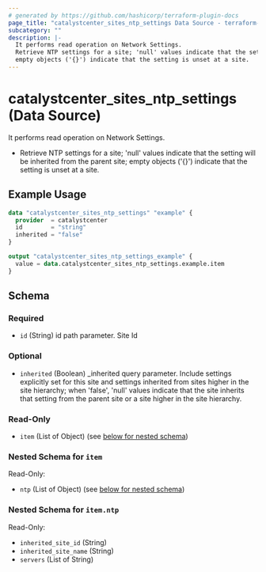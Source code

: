```yaml
---
# generated by https://github.com/hashicorp/terraform-plugin-docs
page_title: "catalystcenter_sites_ntp_settings Data Source - terraform-provider-catalystcenter"
subcategory: ""
description: |-
  It performs read operation on Network Settings.
  Retrieve NTP settings for a site; 'null' values indicate that the setting will be inherited from the parent site;
  empty objects ('{}') indicate that the setting is unset at a site.
---
```


# catalystcenter_sites_ntp_settings (Data Source)

It performs read operation on Network Settings.

- Retrieve NTP settings for a site; 'null' values indicate that the setting will be inherited from the parent site;
empty objects ('{}') indicate that the setting is unset at a site.

## Example Usage

```terraform
data "catalystcenter_sites_ntp_settings" "example" {
  provider  = catalystcenter
  id        = "string"
  inherited = "false"
}

output "catalystcenter_sites_ntp_settings_example" {
  value = data.catalystcenter_sites_ntp_settings.example.item
}
```

<!-- schema generated by tfplugindocs -->
## Schema

### Required

- `id` (String) id path parameter. Site Id

### Optional

- `inherited` (Boolean) _inherited query parameter. Include settings explicitly set for this site and settings inherited from sites higher in the site hierarchy; when 'false', 'null' values indicate that the site inherits that setting from the parent site or a site higher in the site hierarchy.

### Read-Only

- `item` (List of Object) (see [below for nested schema](#nestedatt--item))

<a id="nestedatt--item"></a>
### Nested Schema for `item`

Read-Only:

- `ntp` (List of Object) (see [below for nested schema](#nestedobjatt--item--ntp))

<a id="nestedobjatt--item--ntp"></a>
### Nested Schema for `item.ntp`

Read-Only:

- `inherited_site_id` (String)
- `inherited_site_name` (String)
- `servers` (List of String)
